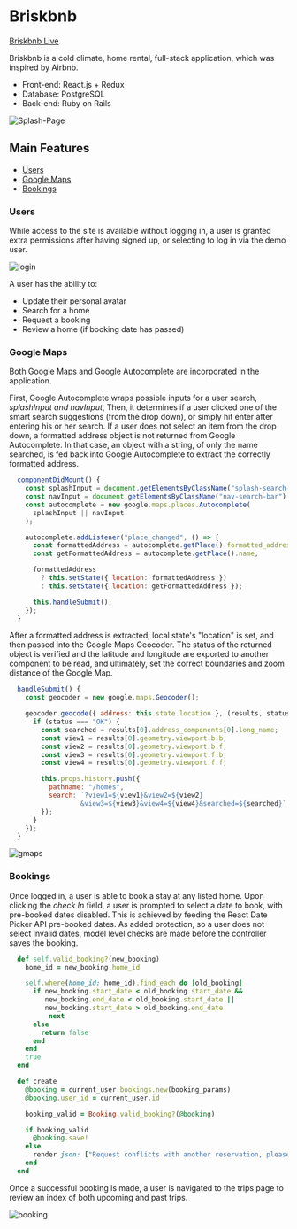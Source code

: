 # Briskbnb

[Briskbnb Live][heroku]

[heroku]: https://briskbnb.herokuapp.com

Briskbnb is a cold climate, home rental, full-stack application, which was inspired by Airbnb.

- Front-end: React.js + Redux
- Database: PostgreSQL
- Back-end: Ruby on Rails

![Splash-Page](./readme_images/splash.png)

## Main Features

- [Users](#users)
- [Google Maps](#google-maps)
- [Bookings](#bookings)

### Users

While access to the site is available without logging in, a user is granted extra permissions after having signed up, or selecting to log in via the demo user.

![login](./readme_images/loginGif.gif)

A user has the ability to:

- Update their personal avatar
- Search for a home
- Request a booking
- Review a home (if booking date has passed)

### Google Maps

Both Google Maps and Google Autocomplete are incorporated in the application.

First, Google Autocomplete wraps possible inputs for a user search, _splashInput and navInput_, Then, it determines if a user clicked one of the smart search suggestions (from the drop down), or simply hit enter after entering his or her search. If a user does not select an item from the drop down, a formatted address object is not returned from Google Autocomplete. In that case, an object with a string, of only the name searched, is fed back into Google Autocomplete to extract the correctly formatted address.

```js
  componentDidMount() {
    const splashInput = document.getElementsByClassName("splash-search-bar")[0];
    const navInput = document.getElementsByClassName("nav-search-bar")[0];
    const autocomplete = new google.maps.places.Autocomplete(
      splashInput || navInput
    );

    autocomplete.addListener("place_changed", () => {
      const formattedAddress = autocomplete.getPlace().formatted_address;
      const getFormattedAddress = autocomplete.getPlace().name;

      formattedAddress
        ? this.setState({ location: formattedAddress })
        : this.setState({ location: getFormattedAddress });

      this.handleSubmit();
    });
  }
```

After a formatted address is extracted, local state's "location" is set, and then passed into the Google Maps Geocoder. The status of the returned object is verified and the latitude and longitude are exported to another component to be read, and ultimately, set the correct boundaries and zoom distance of the Google Map.

```js
  handleSubmit() {
    const geocoder = new google.maps.Geocoder();

    geocoder.geocode({ address: this.state.location }, (results, status) => {
      if (status === "OK") {
        const searched = results[0].address_components[0].long_name;
        const view1 = results[0].geometry.viewport.b.b;
        const view2 = results[0].geometry.viewport.b.f;
        const view3 = results[0].geometry.viewport.f.b;
        const view4 = results[0].geometry.viewport.f.f;

        this.props.history.push({
          pathname: "/homes",
          search: `?view1=${view1}&view2=${view2}
                  &view3=${view3}&view4=${view4}&searched=${searched}`
        });
      }
    });
  }
```

![gmaps](./readme_images/gmapsGif.gif)

### Bookings

Once logged in, a user is able to book a stay at any listed home. Upon clicking the *check In* field, a user is prompted to select a date to book, with pre-booked dates disabled. This is achieved by feeding the React Date Picker API pre-booked dates. As added protection, so a user does not select invalid dates, model level checks are made before the controller saves the booking.

```ruby
  def self.valid_booking?(new_booking)
    home_id = new_booking.home_id

    self.where(home_id: home_id).find_each do |old_booking|
      if new_booking.start_date < old_booking.start_date &&
         new_booking.end_date < old_booking.start_date ||
         new_booking.start_date > old_booking.end_date
          next
      else
        return false
      end
    end
    true
  end

  def create
    @booking = current_user.bookings.new(booking_params)
    @booking.user_id = current_user.id

    booking_valid = Booking.valid_booking?(@booking)

    if booking_valid
      @booking.save!
    else
      render json: ["Request conflicts with another reservation, please make another selection"], status: 401
    end
  end
```

Once a successful booking is made, a user is navigated to the trips page to review an index of both upcoming and past trips.

![booking](./readme_images/bookingGif.gif)
